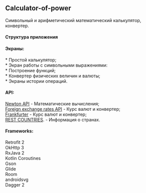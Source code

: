 <h2>Calculator-of-power</h2>
<p>Символьный и арифметический математический калькулятор, конвертер.</p>

<h4>Структура приложения</h4>
<h4>Экраны:</h4>
<p>
    * Простой калькулятор;</br>
    * Экран работы с символьными выражениями:</br>
    * Построение функций;</br>
    * Конвертер физических величин и валюты;</br>
    * Экраны истории операций.
</p>
<h4>API:</h4>
<p>
    <span><a target="_blank" rel="noopener noreferrer" href="https://github.com/aunyks/newton-api">Newton
            API</a></span> - Математические вычисления; </br>
    <span><a target="_blank" rel="noopener noreferrer" href="https://exchangeratesapi.io/">Foreign exchange rates
            API</a></span> - Курс валют и конвертер; </br>
    <span><a target="_blank" rel="noopener noreferrer" href="https://www.frankfurter.app/docs/">Frankfurter</a></span> -
    Курс валют и конвертер; </br>
    <span><a target="_blank" rel="noopener noreferrer" href="https://restcountries.eu/">REST COUNTRIES</a></span>. -
    Информация о странах.
</p>
<h4>Frameworks:</h4>
<p>
    Retrofit 2</br>
    OkHttp 3</br>
    RxJava 2</br>
    Kotlin Coroutines</br>
    Gson</br>
    Glide</br>
    Room</br>
    androidsvg</br>
    Dagger 2</br>
</p>
